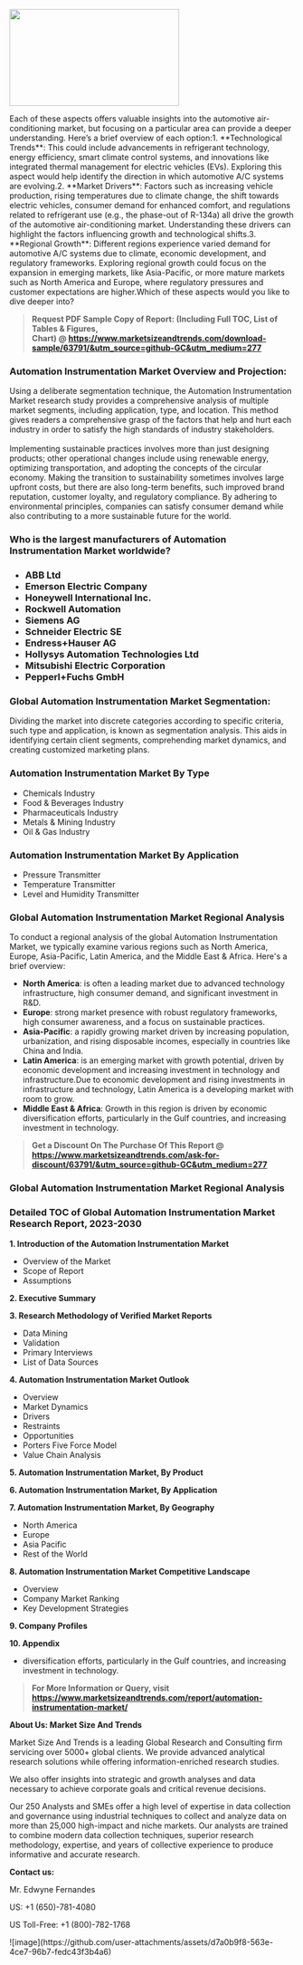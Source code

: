 <p><img class="alignnone size-medium wp-image-20088" src="https://ffe5etoiles.com/wp-content/uploads/2024/12/MST1-300x171.png" alt="" width="300" height="171" /></p>Each of these aspects offers valuable insights into the automotive air-conditioning market, but focusing on a particular area can provide a deeper understanding. Here’s a brief overview of each option:1. **Technological Trends**: This could include advancements in refrigerant technology, energy efficiency, smart climate control systems, and innovations like integrated thermal management for electric vehicles (EVs). Exploring this aspect would help identify the direction in which automotive A/C systems are evolving.2. **Market Drivers**: Factors such as increasing vehicle production, rising temperatures due to climate change, the shift towards electric vehicles, consumer demand for enhanced comfort, and regulations related to refrigerant use (e.g., the phase-out of R-134a) all drive the growth of the automotive air-conditioning market. Understanding these drivers can highlight the factors influencing growth and technological shifts.3. **Regional Growth**: Different regions experience varied demand for automotive A/C systems due to climate, economic development, and regulatory frameworks. Exploring regional growth could focus on the expansion in emerging markets, like Asia-Pacific, or more mature markets such as North America and Europe, where regulatory pressures and customer expectations are higher.Which of these aspects would you like to dive deeper into?</p><blockquote id="" class=""><strong>Request PDF Sample Copy of Report: (Including Full TOC, List of Tables &amp; Figures, Chart)&nbsp;@&nbsp;<strong><a href="https://www.marketsizeandtrends.com/download-sample/63791/&utm_source=github-GC&utm_medium=277" target="_blank">https://www.marketsizeandtrends.com/download-sample/63791/&utm_source=github-GC&utm_medium=277</a></strong></strong></blockquote><h3 id="" class="">Automation Instrumentation Market&nbsp;Overview and Projection:</h3><p id="" class="">Using a deliberate segmentation technique, the Automation Instrumentation Market research study provides a comprehensive analysis of multiple market segments, including application, type, and location. This method gives readers a comprehensive grasp of the factors that help and hurt each industry in order to satisfy the high standards of industry stakeholders. <br /> <br />Implementing sustainable practices involves more than just designing products; other operational changes include using renewable energy, optimizing transportation, and adopting the concepts of the circular economy. Making the transition to sustainability sometimes involves large upfront costs, but there are also long-term benefits, such improved brand reputation, customer loyalty, and regulatory compliance. By adhering to environmental principles, companies can satisfy consumer demand while also contributing to a more sustainable future for the world.</p><h3 id="" class="">Who is the largest manufacturers of&nbsp;Automation Instrumentation Market worldwide?</h3><h3 class=""><p><ul><li>ABB Ltd </li><li> Emerson Electric Company </li><li> Honeywell International Inc. </li><li> Rockwell Automation </li><li> Siemens AG </li><li> Schneider Electric SE </li><li> Endress+Hauser AG </li><li> Hollysys Automation Technologies Ltd </li><li> Mitsubishi Electric Corporation </li><li> Pepperl+Fuchs GmbH</li></ul></p></h3><h3 id="" class="">Global&nbsp;Automation Instrumentation Market Segmentation:</h3><p id="" class="">Dividing the market into discrete categories according to specific criteria, such type and application, is known as segmentation analysis. This aids in identifying certain client segments, comprehending market dynamics, and creating customized marketing plans.</p><h3 id="" class="">Automation Instrumentation Market&nbsp;By Type</h3><p><p><ul><li>Chemicals Industry</li><li> Food & Beverages Industry</li><li> Pharmaceuticals Industry</li><li> Metals & Mining Industry</li><li> Oil & Gas Industry</p></li></ul></p></p><h3 id="" class="">Automation Instrumentation Market&nbsp;By Application</h3><p class=""><p><ul><li>Pressure Transmitter</li><li> Temperature Transmitter</li><li> Level and Humidity Transmitter</li></ul></p></p><h3 id="" class="">Global Automation Instrumentation Market Regional Analysis</h3><p id="" class="">To conduct a regional analysis of the global Automation Instrumentation Market, we typically examine various regions such as North America, Europe, Asia-Pacific, Latin America, and the Middle East &amp; Africa. Here's a brief overview:</p><ul><li><strong>North America</strong>: is often a leading market due to advanced technology infrastructure, high consumer demand, and significant investment in R&amp;D.</li><li><strong>Europe</strong>: strong market presence with robust regulatory frameworks, high consumer awareness, and a focus on sustainable practices.</li><li><strong>Asia-Pacific</strong>: a rapidly growing market driven by increasing population, urbanization, and rising disposable incomes, especially in countries like China and India.</li><li><strong>Latin America</strong>: is an emerging market with growth potential, driven by economic development and increasing investment in technology and infrastructure.Due to economic development and rising investments in infrastructure and technology, Latin America is a developing market with room to grow.</li><li><strong>Middle East &amp; Africa</strong>: Growth in this region is driven by economic diversification efforts, particularly in the Gulf countries, and increasing investment in technology.</li></ul><blockquote id="" class=""><strong>Get a Discount On The Purchase Of This Report @ <strong><a href="https://www.marketsizeandtrends.com/ask-for-discount/63791/&utm_source=github-GC&utm_medium=277" target="_blank">https://www.marketsizeandtrends.com/ask-for-discount/63791/&utm_source=github-GC&utm_medium=277</a></strong></strong></blockquote><h3 id="" class="">Global Automation Instrumentation Market Regional Analysis</h3><h3 id="" class="">Detailed TOC of Global Automation Instrumentation Market Research Report, 2023-2030</h3><p id="" class=""><strong>1. Introduction of the Automation Instrumentation Market</strong></p><ul><li>Overview of the Market</li><li>Scope of Report</li><li>Assumptions</li></ul><p id="" class=""><strong>2. Executive Summary</strong></p><p id="" class=""><strong>3. Research Methodology of Verified Market Reports</strong></p><ul><li>Data Mining</li><li>Validation</li><li>Primary Interviews</li><li>List of Data Sources</li></ul><p id="" class=""><strong>4. Automation Instrumentation Market Outlook</strong></p><ul><li>Overview</li><li>Market Dynamics</li><li>Drivers</li><li>Restraints</li><li>Opportunities</li><li>Porters Five Force Model</li><li>Value Chain Analysis</li></ul><p id="" class=""><strong>5. Automation Instrumentation Market, By Product</strong></p><p id="" class=""><strong>6. Automation Instrumentation Market, By Application</strong></p><p id="" class=""><strong>7. Automation Instrumentation Market, By Geography</strong></p><ul><li>North America</li><li>Europe</li><li>Asia Pacific</li><li>Rest of the World</li></ul><p id="" class=""><strong>8. Automation Instrumentation Market Competitive Landscape</strong></p><ul><li>Overview</li><li>Company Market Ranking</li><li>Key Development Strategies</li></ul><p id="" class=""><strong>9. Company Profiles</strong></p><p id="" class=""><strong>10. Appendix</strong></p><ul><li>diversification efforts, particularly in the Gulf countries, and increasing investment in technology.</li></ul><blockquote id="" class=""><strong>For More Information or Query, visit <strong><strong><a href="https://www.marketsizeandtrends.com/report/automation-instrumentation-market/" target="_blank">https://www.marketsizeandtrends.com/report/automation-instrumentation-market/</a></strong></strong></strong></blockquote><p id="" class=""><strong>About Us: Market Size And Trends</strong></p><p id="" class="">Market Size And Trends is a leading Global Research and Consulting firm servicing over 5000+ global clients. We provide advanced analytical research solutions while offering information-enriched research studies.</p><p id="" class="">We also offer insights into strategic and growth analyses and data necessary to achieve corporate goals and critical revenue decisions.</p><p id="" class="">Our 250 Analysts and SMEs offer a high level of expertise in data collection and governance using industrial techniques to collect and analyze data on more than 25,000 high-impact and niche markets. Our analysts are trained to combine modern data collection techniques, superior research methodology, expertise, and years of collective experience to produce informative and accurate research.</p><p id="" class=""><strong>Contact us:</strong></p><p id="" class="">Mr. Edwyne Fernandes</p><p id="" class="">US: +1 (650)-781-4080</p><p id="" class="">US Toll-Free: +1 (800)-782-1768</p>
![image](https://github.com/user-attachments/assets/d7a0b9f8-563e-4ce7-96b7-fedc43f3b4a6)
